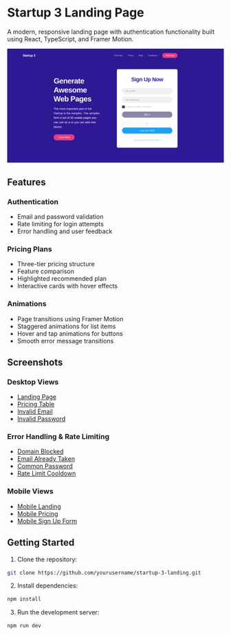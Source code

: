 # Startup 3 Landing Page

A modern, responsive landing page with authentication functionality built using React, TypeScript, and Framer Motion.

![Landing Page](./screenshots/landing-page.png)

## Features

### Authentication
- Email and password validation
- Rate limiting for login attempts
- Error handling and user feedback

### Pricing Plans
- Three-tier pricing structure
- Feature comparison
- Highlighted recommended plan
- Interactive cards with hover effects

### Animations
- Page transitions using Framer Motion
- Staggered animations for list items
- Hover and tap animations for buttons
- Smooth error message transitions

## Screenshots

### Desktop Views
- [Landing Page](./screenshots/landing-page.png)
- [Pricing Table](./screenshots/pricing-table.png)
- [Invalid Email](./screenshots/form-validation1.png)
- [Invalid Password](./screenshots/form-validation2.png)

### Error Handling & Rate Limiting
- [Domain Blocked](./screenshots/email-domain-blocked.png)
- [Email Already Taken](./screenshots/email-already-registered.png)
- [Common Password](./screenshots/password-too-common.png)
- [Rate Limit Cooldown](./screenshots/rate-limit-cooldown.png)

### Mobile Views
- [Mobile Landing](./screenshots/mobile-landing.png)
- [Mobile Pricing](./screenshots/mobile-pricing.png)
- [Mobile Sign Up Form](./screenshots/mobile-sign-up-form.png)

## Getting Started

1. Clone the repository:
```bash
git clone https://github.com/yourusername/startup-3-landing.git
```

2. Install dependencies:
```bash
npm install
```

3. Run the development server:
```bash
npm run dev
```
